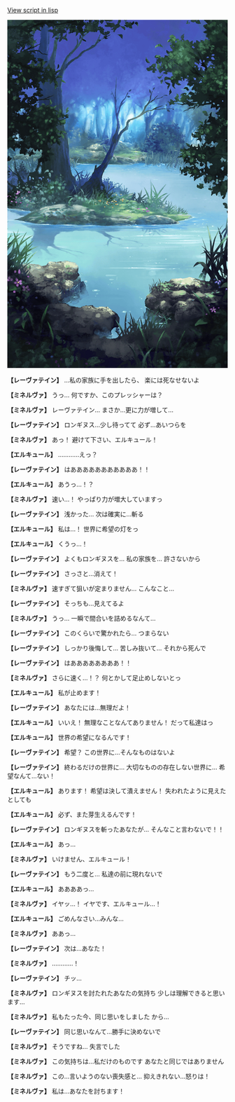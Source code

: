 [View script in lisp](../scripts/210122071.txt)

![fountain.png](../images/backgrounds/fountain.png)

**【レーヴァテイン】**
…私の家族に手を出したら、
楽には死なせないよ

**【ミネルヴァ】**
うっ…
何ですか、このプレッシャーは？

**【ミネルヴァ】**
レーヴァテイン…
まさか…更に力が増して…

**【レーヴァテイン】**
ロンギヌス…少し待ってて
必ず…あいつらを

**【ミネルヴァ】**
あっ！
避けて下さい、エルキュール！

**【エルキュール】**
…………えっ？

**【レーヴァテイン】**
はあああああああああああ！！

**【エルキュール】**
あうっ…！？

**【ミネルヴァ】**
速い…！
やっぱり力が増大していますっ

**【レーヴァテイン】**
浅かった…
次は確実に…斬る

**【エルキュール】**
私は…！
世界に希望の灯をっ

**【エルキュール】**
くうっ…！

**【レーヴァテイン】**
よくもロンギヌスを…
私の家族を…
許さないから

**【レーヴァテイン】**
さっさと…消えて！

**【ミネルヴァ】**
速すぎて狙いが定まりません…
こんなこと…

**【レーヴァテイン】**
そっちも…見えてるよ

**【ミネルヴァ】**
うっ…
一瞬で間合いを詰めるなんて…

**【レーヴァテイン】**
このくらいで驚かれたら…
つまらない

**【レーヴァテイン】**
しっかり後悔して…
苦しみ抜いて…
それから死んで

**【レーヴァテイン】**
はああああああああ！！

**【ミネルヴァ】**
さらに速く…！？
何とかして足止めしないとっ

**【エルキュール】**
私が止めます！

**【レーヴァテイン】**
あなたには…無理だよ！

**【エルキュール】**
いいえ！
無理なことなんてありません！
だって私達はっ

**【エルキュール】**
世界の希望になるんです！

**【レーヴァテイン】**
希望？
この世界に…そんなものはないよ

**【レーヴァテイン】**
終わるだけの世界に…
大切なものの存在しない世界に…
希望なんて…ない！

**【エルキュール】**
あります！
希望は決して潰えません！
失われたように見えたとしても

**【エルキュール】**
必ず、また芽生えるんです！

**【レーヴァテイン】**
ロンギヌスを斬ったあなたが…
そんなこと言わないで！！

**【エルキュール】**
あっ…

**【ミネルヴァ】**
いけません、エルキュール！

**【レーヴァテイン】**
もう二度と…
私達の前に現れないで

**【エルキュール】**
ああああっ…

**【ミネルヴァ】**
イヤッ…！
イヤです、エルキュール…！

**【エルキュール】**
ごめんなさい…みんな…

**【ミネルヴァ】**
ああっ…

**【レーヴァテイン】**
次は…あなた！

**【ミネルヴァ】**
…………！

**【レーヴァテイン】**
チッ…

**【ミネルヴァ】**
ロンギヌスを討たれたあなたの気持ち
少しは理解できると思います…

**【ミネルヴァ】**
私もたった今、同じ思いをしました
から…

**【レーヴァテイン】**
同じ思いなんて…勝手に決めないで

**【ミネルヴァ】**
そうですね…
失言でした

**【ミネルヴァ】**
この気持ちは…私だけのものです
あなたと同じではありません

**【ミネルヴァ】**
この…言いようのない喪失感と…
抑えきれない…怒りは！

**【ミネルヴァ】**
私は…あなたを討ちます！